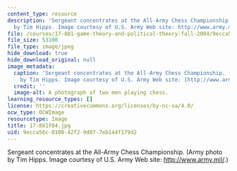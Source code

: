 ```yaml
---
content_type: resource
description: 'Sergeant concentrates at the All-Army Chess Championship. (Army photo
  by Tim Hipps. Image courtesy of U.S. Army Web site: http://www.army.mil/.)'
file: /courses/17-881-game-theory-and-political-theory-fall-2004/9ecca56c010842f29d077eb144f179d2_17-881f04.jpg
file_size: 53100
file_type: image/jpeg
hide_download: true
hide_download_original: null
image_metadata:
  caption: 'Sergeant concentrates at the All-Army Chess Championship. (Army photo
    by Tim Hipps. Image courtesy of U.S. Army Web site: [http://www.army.mil/](http://www.army.mil/).)'
  credit: ''
  image-alt: A photograph of two men playing chess.
learning_resource_types: []
license: https://creativecommons.org/licenses/by-nc-sa/4.0/
ocw_type: OCWImage
resourcetype: Image
title: 17-881f04.jpg
uid: 9ecca56c-0108-42f2-9d07-7eb144f179d2
---
```

Sergeant concentrates at the All-Army Chess Championship. (Army photo by Tim Hipps. Image courtesy of U.S. Army Web site: http://www.army.mil/.)